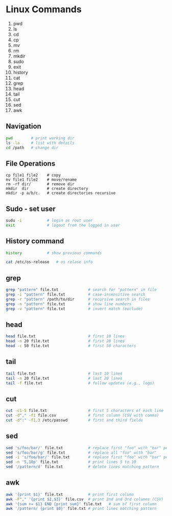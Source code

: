 # Linux Commands

1. pwd
2. ls
3. cd
4. cp
5. mv
6. rm
7. mkdir
8. sudo
9. exit
10. history
11. cat
12. grep
13. head
14. tail
15. cut
16. sed
17. awk

## Navigation
```bash
pwd        # print working dir
ls -la     # list with details
cd /path   # change dir
```

## File Operations
``` 
cp file1 file2    # copy
mv file1 file2    # move/rename
rm -rf dir/       # remove dir
mkdir  dir        # create directory
mkdir -p a/b/c.   # create directories recursive              
```

## Sudo - set user
```bash
sudu -i           # login as root user
exit              # logout from the logged in user 
```

## History command
```bash
history           # show previous commands
```

```bash
cat /etc/os-release   # os relase info
```

## grep
```bash
grep "pattern" file.txt             # search for "pattern" in file
grep -i "pattern" file.txt          # case-insensitive search
grep -r "pattern" /path/to/dir      # recursive search in files
grep -n "pattern" file.txt          # show line numbers
grep -v "pattern" file.txt          # invert match (exclude)

```

## head
```bash
head file.txt                       # first 10 lines
head -n 20 file.txt                 # first 20 lines
head -c 50 file.txt                 # first 50 characters
```

## tail
```bash
tail file.txt                       # last 10 lines
tail -n 20 file.txt                 # last 20 lines
tail -f file.txt                    # follow updates (e.g., logs)
```

## cut
```bash
cut -c1-5 file.txt                  # first 5 characters of each line
cut -d"," -f1 file.csv              # first column (CSV with comma)
cut -d":" -f1,3 /etc/passwd         # first and third fields
```

## sed
```bash
sed 's/foo/bar/' file.txt           # replace first "foo" with "bar" per line
sed 's/foo/bar/g' file.txt          # replace all "foo" with "bar"
sed -i 's/foo/bar/' file.txt        # replace first "foo" with "bar" per line and save to the file
sed -n '5,10p' file.txt             # print lines 5 to 10
sed '/pattern/d' file.txt           # delete lines matching pattern
```

## awk
```bash
awk '{print $1}' file.txt           # print first column
awk -F"," '{print $2,$3}' file.csv  # print 2nd and 3rd columns (CSV)
awk '{sum += $1} END {print sum}' file.txt   # sum of first column
awk '/pattern/ {print $0}' file.txt # print lines matching pattern
```
